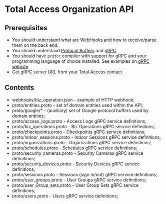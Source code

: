 # Total Access Organization API

## Prerequisites

* You should understand what are [WebHooks](https://webhooks.pbworks.com/w/page/13385124/FrontPage) and how to receive/parse them on the back end.
* You should understand [Protocol Buffers](https://developers.google.com/protocol-buffers/docs/proto3) and [gRPC](https://grpc.io/docs/guides/concepts/).
* You should have `protoc` compiler with support for gRPC and your programming language of choice installed. See examples on [gRPC website](https://grpc.io/docs/quickstart/go/).
* Get gRPC server URL from your Total Access contact.

## Contents

* webhooks/biz_operation.json - example of HTTP webhook;
* proto/entities.proto - set of domain entities used within the API;
* proto/google/* - (auxiliary) set of Google protocol buffers used by domain entities;
* proto/access_logs.proto - Access Logs gRPC service definitions;
* proto/biz_operations.proto - Biz Operations gRPC service definitions;
* proto/checkpoints.proto - Checkpoints gRPC service definitions;
* proto/indoor_sessions.proto - Indoor Sessions gRPC service definitions;
* proto/organizations.proto - Organizations gRPC service definitions;
* proto/schedules.proto - Schedules gRPC service definitions;
* proto/security_cameras.proto - Security Cameras gRPC service definitions;
* proto/security_devices.proto - Security Devices gRPC service definitions;
* proto/sessions.proto - Sessions (sign in/out) gRPC service definitions;
* proto/user_groups.proto - User Groups gRPC service definitions;
* proto/user_Group_sets.proto - User Group Sets gRPC service definitions;
* proto/users.proto - Users gRPC service definitions;
